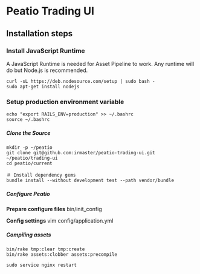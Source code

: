 # Peatio Trading UI

## Installation steps


### Install JavaScript Runtime

A JavaScript Runtime is needed for Asset Pipeline to work. Any runtime will do but Node.js is recommended.

    curl -sL https://deb.nodesource.com/setup | sudo bash -
    sudo apt-get install nodejs

### Setup production environment variable

    echo "export RAILS_ENV=production" >> ~/.bashrc
    source ~/.bashrc
    

##### Clone the Source

    mkdir -p ~/peatio
    git clone git@github.com:irmaster/peatio-trading-ui.git ~/peatio/trading-ui
    cd peatio/current

    ＃ Install dependency gems
    bundle install --without development test --path vendor/bundle

##### Configure Peatio

**Prepare configure files**
    bin/init_config

**Config settings**
    vim config/application.yml
    
##### Compiling assets
    bin/rake tmp:clear tmp:create
    bin/rake assets:clobber assets:precompile
    
    sudo service nginx restart    
    
